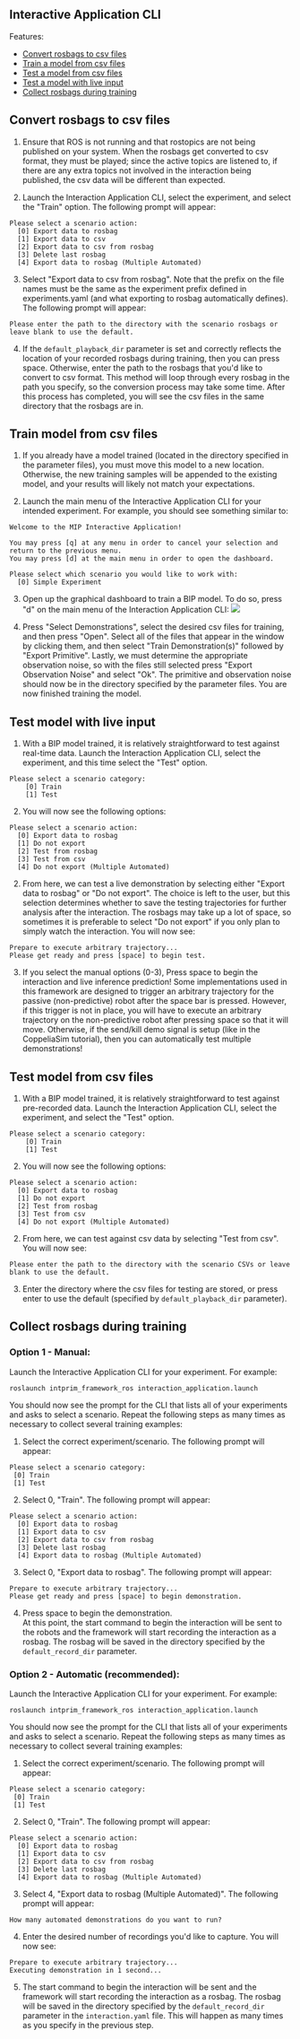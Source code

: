 ## Interactive Application CLI

Features:
* [Convert rosbags to csv files](#convert-rosbags-to-csv-files)
* [Train a model from csv files](#train-model-from-csv-files)
* [Test a model from csv files](#test-model-from-csv-files)
* [Test a model with live input](#test-model-with-live-input)
* [Collect rosbags during training](#collect-rosbags-during-training)

## Convert rosbags to csv files

1. Ensure that ROS is not running and that rostopics are not being published on your system. When the rosbags get converted to csv format, they must be played; since the active topics are listened to, if there are any extra topics not involved in the interaction being published, the csv data will be different than expected. 

2. Launch the Interaction Application CLI, select the experiment, and select the "Train" option. The following prompt will appear: 
```
Please select a scenario action:
  [0] Export data to rosbag
  [1] Export data to csv
  [2] Export data to csv from rosbag
  [3] Delete last rosbag
  [4] Export data to rosbag (Multiple Automated)
```

3. Select "Export data to csv from rosbag". Note that the prefix on the file names must be the same as the experiment prefix defined in experiments.yaml (and what exporting to rosbag automatically defines). The following prompt will appear:
```
Please enter the path to the directory with the scenario rosbags or leave blank to use the default.
```

4. If the `default_playback_dir` parameter is set and correctly reflects the location of your recorded rosbags during training, then you can press space. Otherwise, enter the path to the rosbags that you'd like to convert to csv format. This method will loop through every rosbag in the path you specify, so the conversion process may take some time. After this process has completed, you will see the csv files in the same directory that the rosbags are in.


## Train model from csv files
1. If you already have a model trained (located in the directory specified in the parameter files), you must move this model to a new location. Otherwise, the new training samples will be appended to the existing model, and your results will likely not match your expectations.

2. Launch the main menu of the Interactive Application CLI for your intended experiment. For example, you should see something similar to:

```
Welcome to the MIP Interactive Application!

You may press [q] at any menu in order to cancel your selection and return to the previous menu.
You may press [d] at the main menu in order to open the dashboard.

Please select which scenario you would like to work with:
  [0] Simple Experiment
```

3. Open up the graphical dashboard to train a BIP model. To do so, press "d" on the main menu of the Interaction Application CLI:
![](./../../media/dashboard.png)

4. Press "Select Demonstrations", select the desired csv files for training, and then press "Open". Select all of the files that appear in the window by clicking them, and then select "Train Demonstration(s)" followed by "Export Primitive". Lastly, we must determine the appropriate observation noise, so with the files still selected press "Export Observation Noise" and select "Ok". The primitive and observation noise should now be in the directory specified by the parameter files. You are now finished training the model.
 
## Test model with live input

1. With a BIP model trained, it is relatively straightforward to test against real-time data. Launch the Interaction Application CLI, select the experiment, and this time select the "Test" option.
```
Please select a scenario category:
    [0] Train
    [1] Test
```

2. You will now see the following options:
```
Please select a scenario action:
  [0] Export data to rosbag
  [1] Do not export
  [2] Test from rosbag
  [3] Test from csv
  [4] Do not export (Multiple Automated)
```

2. From here, we can test a live demonstration by selecting either "Export data to rosbag" or "Do not export". The choice is left to the user, but this selection determines whether to save the testing trajectories for further analysis after the interaction. The rosbags may take up a lot of space, so sometimes it is preferable to select "Do not export" if you only plan to simply watch the interaction. You will now see:

```
Prepare to execute arbitrary trajectory...
Please get ready and press [space] to begin test.
```

3. If you select the manual options (0-3), Press space to begin the interaction and live inference prediction! Some implementations used in this framework are designed to trigger an arbitrary trajectory for the passive (non-predictive) robot after the space bar is pressed. However, if this trigger is not in place, you will have to execute an arbitrary trajectory on the non-predictive robot after pressing space so that it will move. Otherwise, if the send/kill demo signal is setup (like in the CoppeliaSim tutorial), then you can automatically test multiple demonstrations!

## Test model from csv files

1. With a BIP model trained, it is relatively straightforward to test against pre-recorded data. Launch the Interaction Application CLI, select the experiment, and select the "Test" option.
```
Please select a scenario category:
    [0] Train
    [1] Test
```

2. You will now see the following options:
```
Please select a scenario action:
  [0] Export data to rosbag
  [1] Do not export
  [2] Test from rosbag
  [3] Test from csv
  [4] Do not export (Multiple Automated)

```

2. From here, we can test against csv data by selecting "Test from csv". You will now see:

```
Please enter the path to the directory with the scenario CSVs or leave blank to use the default.
```

3. Enter the directory where the csv files for testing are stored, or press enter to use the default (specified by `default_playback_dir` parameter).


## Collect rosbags during training
### Option 1 - Manual:
Launch the Interactive Application CLI for your experiment. For example:
```
roslaunch intprim_framework_ros interaction_application.launch
```
You should now see the prompt for the CLI that lists all of your experiments and asks to select a scenario. Repeat the following steps as many times as necessary to collect several training examples:

1. Select the correct experiment/scenario. The following prompt will appear:
 ```
Please select a scenario category:
  [0] Train
  [1] Test
```
2. Select 0, "Train". The following prompt will appear:
```
Please select a scenario action:
  [0] Export data to rosbag
  [1] Export data to csv
  [2] Export data to csv from rosbag
  [3] Delete last rosbag
  [4] Export data to rosbag (Multiple Automated)
```
3. Select 0, "Export data to rosbag". The following prompt will appear:
```
Prepare to execute arbitrary trajectory...
Please get ready and press [space] to begin demonstration.
```
4. Press space to begin the demonstration. <br> 
At this point, the start command to begin the interaction will be sent to the robots and the framework will start recording the interaction as a rosbag. The rosbag will be saved in the directory specified by the `default_record_dir` parameter.


### Option 2 - Automatic (recommended):
Launch the Interactive Application CLI for your experiment. For example:
```
roslaunch intprim_framework_ros interaction_application.launch
```
You should now see the prompt for the CLI that lists all of your experiments and asks to select a scenario. Repeat the following steps as many times as necessary to collect several training examples:

1. Select the correct experiment/scenario. The following prompt will appear:
 ```
Please select a scenario category:
  [0] Train
  [1] Test
```
2. Select 0, "Train". The following prompt will appear:
```
Please select a scenario action:
  [0] Export data to rosbag
  [1] Export data to csv
  [2] Export data to csv from rosbag
  [3] Delete last rosbag
  [4] Export data to rosbag (Multiple Automated)
```
3. Select 4, "Export data to rosbag (Multiple Automated)". The following prompt will appear:
```
How many automated demonstrations do you want to run?
```
4. Enter the desired number of recordings you'd like to capture. You will now see:<br>
```
Prepare to execute arbitrary trajectory...
Executing demonstration in 1 second...
```
5. The start command to begin the interaction will be sent and the framework will start recording the interaction as a rosbag. The rosbag will be saved in the directory specified by the `default_record_dir` parameter in the `interaction.yaml` file. This will happen as many times as you specify in the previous step.

